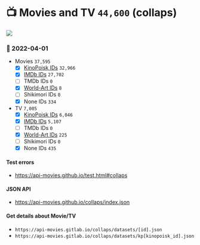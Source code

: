 # :tv: Movies and TV `44,600` (collaps)

<a href="https://API-Movies.github.io"><img src="https://API-Movies.github.io/banner.png?cache"></a>

### :date: 2022-04-01
- Movies `37,595`
  - [x] <a href="https://API-Movies.github.io/collaps/movie_kinopoisk_ids.json">KinoPoisk IDs</a> `32,966`
  - [x] <a href="https://API-Movies.github.io/collaps/movie_imdb_ids.json">IMDb IDs</a> `27,702`
  - [ ] TMDb IDs `0`
  - [x] <a href="https://API-Movies.github.io/collaps/movie_world_art_ids.json">World-Art IDs</a> `8`
  - [ ] Shikimori IDs `0`
  - [x] None IDs `334`
- TV `7,005`
  - [x] <a href="https://API-Movies.github.io/collaps/tv_kinopoisk_ids.json">KinoPoisk IDs</a> `6,046`
  - [x] <a href="https://API-Movies.github.io/collaps/tv_imdb_ids.json">IMDb IDs</a> `5,107`
  - [ ] TMDb IDs `0`
  - [x] <a href="https://API-Movies.github.io/collaps/tv_world_art_ids.json">World-Art IDs</a> `225`
  - [ ] Shikimori IDs `0`
  - [x] None IDs `435`
#### Test errors
- <a href='https://api-movies.github.io/test.html#collaps'>https://api-movies.github.io/test.html#collaps</a>
#### JSON API
- <a href='https://api-movies.github.io/collaps/index.json'>https://api-movies.github.io/collaps/index.json</a>
#### Get details about Movie/TV
- `https://api-movies.gitlab.io/collaps/datasets/[id].json`
- `https://api-movies.gitlab.io/collaps/datasets/kp[kinopoisk_id].json`
